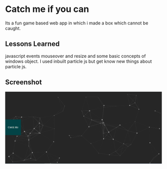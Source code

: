 # Catch me if you can

Its a fun game based web app in which i made a box which cannot be caught.

## Lessons Learned

javascript events mouseover and resize and some basic concepts of windows object.
I used inbuilt particle js but get know new things about particle js.

## Screenshot

<img src = "catchMe.png" alt="screenshot">